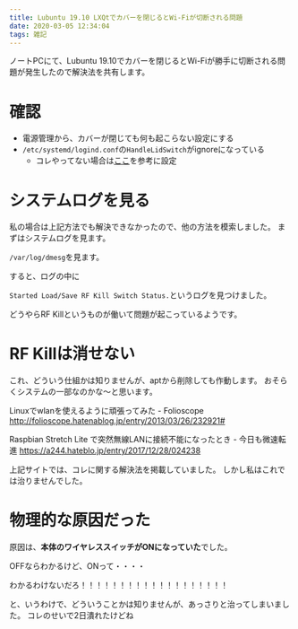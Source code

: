 ```yaml
---
title: Lubuntu 19.10 LXQtでカバーを閉じるとWi-Fiが切断される問題
date: 2020-03-05 12:34:04
tags: 雑記
---
```


ノートPCにて、Lubuntu 19.10でカバーを閉じるとWi-Fiが勝手に切断される問題が発生したので解決法を共有します。

# 確認

- 電源管理から、カバーが閉じても何も起こらない設定にする
- `/etc/systemd/logind.conf`の`HandleLidSwitch`がignoreになっている
  - コレやってない場合は[ここ](https://www.yokoweb.net/2018/05/11/ubuntu18-notepc-suspend-ignore/)を参考に設定

# システムログを見る

私の場合は上記方法でも解決できなかったので、他の方法を模索しました。
まずはシステムログを見ます。

`/var/log/dmesg`を見ます。

すると、ログの中に

` Started Load/Save RF Kill Switch Status. `というログを見つけました。

どうやらRF Killというものが働いて問題が起こっているようです。

# RF Killは消せない

これ、どういう仕組かは知りませんが、aptから削除しても作動します。
おそらくシステムの一部なのかな～と思います。

Linuxでwlanを使えるように頑張ってみた - Folioscope http://folioscope.hatenablog.jp/entry/2013/03/26/232921#

Raspbian Stretch Lite で突然無線LANに接続不能になったとき - 今日も微速転進 https://a244.hateblo.jp/entry/2017/12/28/024238

上記サイトでは、コレに関する解決法を掲載していました。
しかし私はこれでは治りませんでした。

# 物理的な原因だった

原因は、**本体のワイヤレススイッチがONになっていた**でした。

OFFならわかるけど、ONって・・・・

わかるわけないだろ！！！！！！！！！！！！！！！！！！！

と、いうわけで、どういうことかは知りませんが、あっさりと治ってしまいました。
コレのせいで2日潰れたけどね